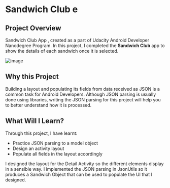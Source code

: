 # Sandwich Club e

## Project Overview
Sandwich Club App , created as a part of Udacity Android Developer Nanodegree Program.
In this project, I completed the **Sandwich Club** app to show the details of each sandwich once it is selected.

![image](https://user-images.githubusercontent.com/30228915/64720489-de536380-d4ca-11e9-9c74-0cdb7b48c672.png)

## Why this Project

Building a layout and populating its fields from data received as JSON
is a common task for Android Developers. Although JSON parsing is usually
done using libraries, writing the JSON parsing for  this project will
help you to better understand how it is processed.

## What Will I Learn?
Through this project, I have learnt:
- Practice JSON parsing to a model object
- Design an activity layout
- Populate all fields in the layout accordingly

I designed the layout for the Detail Activity so the different elements
display in a sensible way. I implemented the JSON parsing in JsonUtils so it
produces a Sandwich Object that can be used to populate the UI that I designed.
